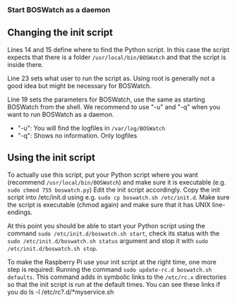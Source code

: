 ### Start BOSWatch as a daemon

## Changing the init script

Lines 14 and 15 define where to find the Python script. 
In this case the script expects that there is a folder `/usr/local/bin/BOSWatch` and that the script is inside there. 

Line 23 sets what user to run the script as. Using root is generally not a good idea but might be necessary for BOSWatch.

Line 19 sets the parameters for BOSWatch, use the same as starting BOSWatch from the shell.
We recommend to use "-u" and "-q" when you want to run BOSWatch as a daemon.
- "-u": You will find the logfiles in `/var/log/BOSWatch`
- "-q": Shows no information. Only logfiles

## Using the init script

To actually use this script, put your Python script where you want (recommend `/usr/local/bin/BOSWatch`) 
and make sure it is executable (e.g. `sudo chmod 755 boswatch.py`)
Edit the init script accordingly. Copy the init script into /etc/init.d using e.g. `sudo cp boswatch.sh /etc/init.d`. 
Make sure the script is executable (chmod again) and make sure that it has UNIX line-endings. 

At this point you should be able to start your Python script using the command `sudo /etc/init.d/boswatch.sh start`, 
check its status with the `sudo /etc/init.d/boswatch.sh status` argument and stop it with `sudo /etc/init.d/boswatch.sh stop`.

To make the Raspberry Pi use your init script at the right time, one more step is required: 
Running the command `sudo update-rc.d boswatch.sh defaults`. 
This command adds in symbolic links to the `/etc/rc.x` directories so that the init script is run at the default times. 
You can see these links if you do ls -l /etc/rc?.d/*myservice.sh